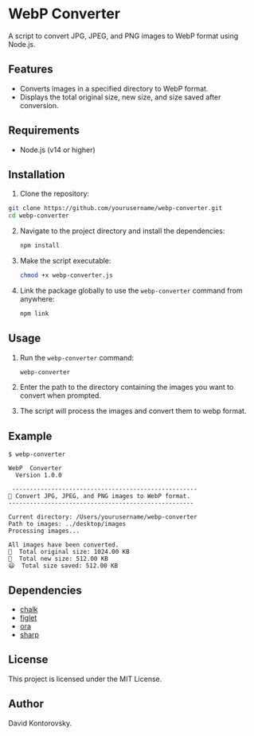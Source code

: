 # WebP Converter

A script to convert JPG, JPEG, and PNG images to WebP format using Node.js. 

## Features

- Converts images in a specified directory to WebP format.
- Displays the total original size, new size, and size saved after conversion.

## Requirements

- Node.js (v14 or higher)

## Installation

1. Clone the repository:

```bash
git clone https://github.com/yourusername/webp-converter.git
cd webp-converter
```

2. Navigate to the project directory and install the dependencies:

   ```sh
   npm install
   ```

3. Make the script executable:

   ```sh
   chmod +x webp-converter.js
   ```

4. Link the package globally to use the `webp-converter` command from anywhere:

   ```sh
   npm link
   ```

## Usage

1. Run the `webp-converter` command:

   ```sh
   webp-converter
   ```

2. Enter the path to the directory containing the images you want to convert when prompted.

3. The script will process the images and convert them to webp format.

## Example
```
$ webp-converter

WebP  Converter
  Version 1.0.0

 ----------------------------------------------------
🚀 Convert JPG, JPEG, and PNG images to WebP format.
----------------------------------------------------

Current directory: /Users/yourusername/webp-converter
Path to images: ../desktop/images
Processing images...

All images have been converted.
🤯  Total original size: 1024.00 KB
🥳  Total new size: 512.00 KB
😃  Total size saved: 512.00 KB
```

## Dependencies

- [chalk](https://www.npmjs.com/package/chalk)
- [figlet](https://www.npmjs.com/package/figlet)
- [ora](https://www.npmjs.com/package/ora)
- [sharp](https://www.npmjs.com/package/sharp)


## License

This project is licensed under the MIT License.

## Author

David Kontorovsky.
